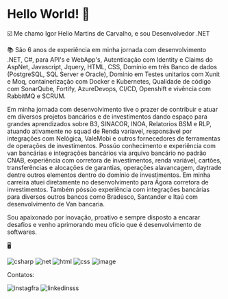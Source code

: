 # Hello World! 👋

☑️ Me chamo Igor Helio Martins de Carvalho, e sou Desenvolvedor .NET

📚 São 6 anos de experiência em minha jornada com desenvolvimento .NET, C#, para API's e WebApp's,
Autenticação com Identity e Claims do AspNet, Javascript, Jquery, HTML, CSS, Domínio em
três Banco de dados (PostgreSQL, SQL Server e Oracle), Domínio em Testes unitarios com
Xunit e Moq, containerização com Docker e Kubernetes, Qualidade de código com SonarQube, Fortify,
AzureDevops, CI/CD, Openshift e vivência com RabbitMQ e SCRUM.


Em minha jornada com desenvolvimento tive o prazer de contribuir e atuar em diversos projetos bancários e de investimentos dando espaço para grandes aprendizados sobre B3, SINACOR, INOA, Relatorios BSM e RLP, atuando ativamente no squad de Renda varíavel, responsável por integrações com Nelógica, ValeMobi e outros fornecedores de ferramentas de operações de investimentos.
Possúo conhecimento e experiência com van bancárias e integrações bancários via arquivo bancário no padrão CNAB, experiência com corretora de investimentos, renda variável, cartões, transferências e alocações de garantias, operações alavancagem, daytrade dentre outros elementos dentro do domínio de investimentos.
Em minha carreira atuei diretamente no desenvolvimento para Ágora corretora de investimentos. Também póssúo experiência com integrações bancárias para diversos outros bancos como Bradesco, Santander e Itaú com desenvolvimento de Van bancaria. 

Sou apaixonado por inovação, proativo e sempre disposto a encarar desafios e venho aprimorando meu ofício que é desenvolvimento de softwares.

🖥️


![csharp](https://github.com/valento45/igor.carvalho/assets/54119744/30c60a11-a648-4648-8b0f-c788fc614fdf)
![net](https://github.com/valento45/igor.carvalho/assets/54119744/93053858-7a45-4dd6-a002-2eb013b57537)
![html](https://github.com/valento45/igor.carvalho/assets/54119744/ac7d8ad8-dfd5-472d-9927-f37649bbb331)
![css](https://github.com/valento45/igor.carvalho/assets/54119744/2e93b6d3-8bbd-4d6b-bc0b-cce867fa0fce)
![image](https://github.com/user-attachments/assets/99be0949-4029-4ae6-ba9c-ae3d65a9670e)





Contatos:


![instagfra](https://github.com/valento45/igor.carvalho/assets/54119744/8ad7ecea-e5fe-4c79-a793-6b7d4b045d0d)
![linkedinsss](https://github.com/valento45/igor.carvalho/assets/54119744/5b720580-a032-4ff8-869e-648b9d24ebeb)
